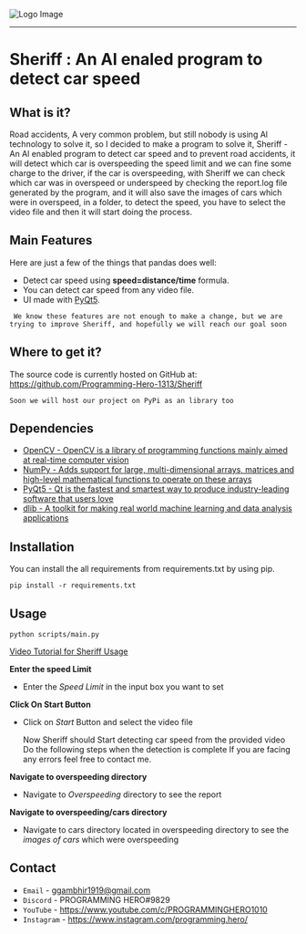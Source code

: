 ![Logo Image](https://i.ibb.co/Y0cjWHS/Logo-Image.png)

-----------------

# Sheriff : An AI enaled program to detect car speed

## What is it?

Road accidents, A very common problem, but still nobody is using Al technology to solve it,
so I decided to make a program to solve it, Sheriff - An Al enabled program to detect car speed and to prevent road accidents, 
it will detect which car is overspeeding the speed limit and we can fine some charge to the driver, 
if the car is overspeeding, with Sheriff we can check which car was in overspeed or underspeed by checking the report.log file generated by the program, 
and it will also save the images of cars which were in overspeed, in a folder, to detect the speed, 
you have to select the video file and then it will start doing the process.

## Main Features

Here are just a few of the things that pandas does well:

 - Detect car speed using **speed=distance/time** formula.
 - You can detect car speed from any video file.
 - UI made with [PyQt5]("https://www.qt.io/").

 ` We know these features are not enough to make a change, but we are trying to improve Sheriff, and hopefully we will reach our goal soon`

## Where to get it?

The source code is currently hosted on GitHub at:
https://github.com/Programming-Hero-1313/Sheriff

`Soon we will host our project on PyPi as an library too`

## Dependencies

- [OpenCV - OpenCV is a library of programming functions mainly aimed at real-time computer vision]("https://opencv.org/")
- [NumPy - Adds support for large, multi-dimensional arrays, matrices and high-level mathematical functions to operate on these arrays](https://www.numpy.org)
- [PyQt5 - Qt is the fastest and smartest way to produce industry-leading software that users love]("https://www.qt.io/") 
- [dlib - A toolkit for making real world machine learning and data analysis applications]("http://dlib.net/")

## Installation

You can install the all requirements from requirements.txt by using pip.

    pip install -r requirements.txt

## Usage

    python scripts/main.py

[Video Tutorial for Sheriff Usage]("https://streamable.com/29yprj")

**Enter the speed Limit**
- Enter the *Speed Limit* in the input box you want to set

**Click On Start Button**
 - Click on *Start* Button and select the video file

    Now Sheriff should Start detecting car speed from the provided video
    Do the following steps when the detection is complete
    If you are facing any errors feel free to contact me.

**Navigate to overspeeding directory**
 - Navigate to *Overspeeding* directory to see the report

**Navigate to overspeeding/cars directory**
 - Navigate to cars directory located in overspeeding directory to see the *images of cars* which were overspeeding
 
## Contact

- `Email` - ggambhir1919@gmail.com
- `Discord` - PROGRAMMING HERO#9829
- `YouTube` - https://www.youtube.com/c/PROGRAMMINGHERO1010
- `Instagram` - https://www.instagram.com/programming.hero/
